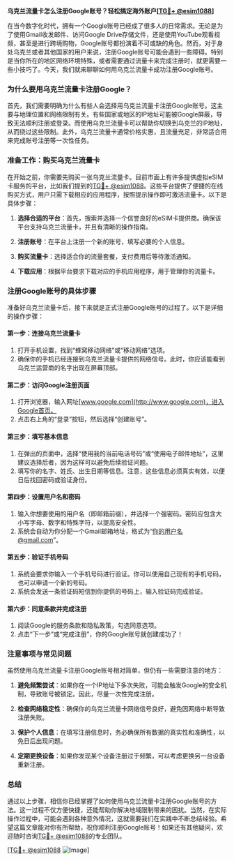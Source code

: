 **乌克兰流量卡怎么注册Google账号？轻松搞定海外账户[[TG💪+ @esim1088](https://t.me/s/esim1088)]**

在当今数字化时代，拥有一个Google账号已经成了很多人的日常需求。无论是为了使用Gmail收发邮件、访问Google Drive存储文件，还是使用YouTube观看视频，甚至是进行跨境购物，Google账号都扮演着不可或缺的角色。然而，对于身处乌克兰或者其他国家的用户来说，注册Google账号可能会遇到一些障碍。特别是当你所在的地区网络环境特殊，或者需要通过流量卡来完成注册时，就更需要一些小技巧了。今天，我们就来聊聊如何用乌克兰流量卡成功注册Google账号。

### 为什么要用乌克兰流量卡注册Google？

首先，我们需要明确为什么有些人会选择用乌克兰流量卡注册Google账号。这主要与地理位置和网络限制有关。有些国家或地区的IP地址可能被Google屏蔽，导致无法顺利注册或登录。而使用乌克兰流量卡可以帮助你切换到乌克兰的IP地址，从而绕过这些限制。此外，乌克兰流量卡通常价格实惠，且流量充足，非常适合用来完成账号注册等一次性任务。

### 准备工作：购买乌克兰流量卡

在开始之前，你需要先购买一张乌克兰流量卡。目前市面上有许多提供虚拟eSIM卡服务的平台，比如我们提到的[TG💪+ @esim1088](https://t.me/s/esim1088)。这些平台提供了便捷的在线购买方式，用户只需下载相应的应用程序，按照提示操作即可激活流量卡。以下是具体步骤：

1. **选择合适的平台**：首先，搜索并选择一个信誉良好的eSIM卡提供商。确保该平台支持乌克兰流量卡，并且有清晰的操作指南。
   
2. **注册账号**：在平台上注册一个新的账号，填写必要的个人信息。

3. **购买流量卡**：选择适合你的流量套餐，支付费用后等待激活通知。

4. **下载应用**：根据平台要求下载对应的手机应用程序，用于管理你的流量卡。

### 注册Google账号的具体步骤

准备好乌克兰流量卡后，接下来就是正式注册Google账号的过程了。以下是详细的操作步骤：

#### 第一步：连接乌克兰流量卡

1. 打开手机设置，找到“蜂窝移动网络”或“移动网络”选项。
2. 确保你的手机已经连接到乌克兰流量卡提供的网络信号。此时，你应该能看到乌克兰运营商的名字出现在屏幕顶部。

#### 第二步：访问Google注册页面

1. 打开浏览器，输入网址[www.google.com](http://www.google.com)，进入Google首页。
2. 点击右上角的“登录”按钮，然后选择“创建账号”。

#### 第三步：填写基本信息

1. 在弹出的页面中，选择“使用我的当前电话号码”或“使用电子邮件地址”，这里建议选择后者，因为这样可以避免后续验证问题。
2. 填写你的名字、姓氏、出生日期等信息。注意，这些信息必须真实有效，以便日后找回密码或验证身份。

#### 第四步：设置用户名和密码

1. 输入你想要使用的用户名（即邮箱前缀），并选择一个强密码。密码应包含大小写字母、数字和特殊字符，以提高安全性。
2. 系统会自动为你分配一个Gmail邮箱地址，格式为“你的用户名@gmail.com”。

#### 第五步：验证手机号码

1. 系统会要求你输入一个手机号码进行验证。你可以使用自己现有的手机号码，也可以申请一个新的号码。
2. 系统会发送一条验证码短信到你提供的号码上，输入验证码完成验证。

#### 第六步：同意条款并完成注册

1. 阅读Google的服务条款和隐私政策，勾选同意选项。
2. 点击“下一步”或“完成注册”，你的Google账号就创建成功了！

### 注意事项与常见问题

虽然使用乌克兰流量卡注册Google账号相对简单，但仍有一些需要注意的地方：

1. **避免频繁尝试**：如果你在一个IP地址下多次失败，可能会触发Google的安全机制，导致账号被锁定。因此，尽量一次性完成注册。

2. **检查网络稳定性**：确保你的乌克兰流量卡网络信号良好，避免因网络中断导致注册失败。

3. **保护个人信息**：在填写注册信息时，务必确保所有数据的真实性和准确性，以免日后出现问题。

4. **定期更换设备**：如果你发现某个设备注册过于频繁，可以考虑更换另一台设备重新注册。

### 总结

通过以上步骤，相信你已经掌握了如何使用乌克兰流量卡注册Google账号的方法。这一过程不仅方便快捷，还能帮助你解决地域限制带来的困扰。当然，在实际操作过程中，可能会遇到各种意外情况，这就需要我们在实践中不断总结经验。希望这篇文章能对你有所帮助，祝你顺利注册Google账号！如果还有其他疑问，欢迎随时咨询[TG💪+ @esim1088](https://t.me/s/esim1088)的专业团队。

[[TG💪+ @esim1088](https://t.me/s/esim1088) ![Image](https://i.postimg.cc/4NQfJmqS/Snipaste-2025-05-13-00-14-12.png)]
